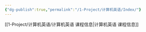 ```yaml
---
{"dg-publish":true,"permalink":"/1-Project/计算机英语/Index/"}
---
```


[[1-Project/计算机英语/计算机英语 课程信息\|计算机英语 课程信息]]
